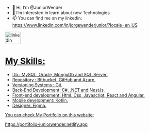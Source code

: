 - 👋 Hi, I’m @JuniorWender
- 👀 I’m interested in learn about new Technologies
- 📫 You can find me on my linkedin: https://www.linkedin.com/in/jorgewenderjunior/?locale=en_US

<a href="https://www.linkedin.com/in/jojosuelobo/" target="_blank"> <img src="https://raw.githubusercontent.com/maurodesouza/profile-readme-generator/master/src/assets/icons/social/linkedin/default.svg" width="52" height="40" alt="linkedin logo" />

# My Skills:

* Db : MySQL, Oracle, MongoDb and SQL Server.
* Repository : Bitbucket, GitHub and Azure.
* Versioning Systems : Git.
* Back-End Development: C#, .NET and NestJs.
* Front-end development: Html, Css, Javascript, React and Angular.
* Mobile development: Kotlin.
* Designer: Figma.


You can check My Portifolio on this website: 

https://portifolio-juniorwender.netlify.app
